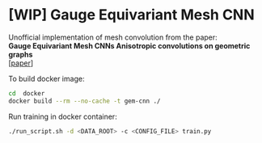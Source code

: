 # [WIP] Gauge Equivariant Mesh CNN 
Unofficial implementation of mesh convolution from the paper:  
**Gauge Equivariant Mesh CNNs Anisotropic convolutions on geometric graphs**  
[[paper](https://arxiv.org/abs/2003.05425)]

To build docker image:
```bash
cd  docker
docker build --rm --no-cache -t gem-cnn ./
```

Run training in docker container:
```bash
./run_script.sh -d <DATA_ROOT> -c <CONFIG_FILE> train.py
```
    